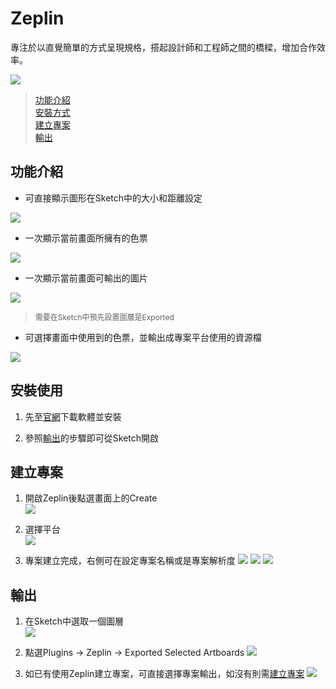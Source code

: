 # Zeplin

專注於以直覺簡單的方式呈現規格，搭起設計師和工程師之間的橋樑，增加合作效率。

![](https://zeplin.io/img/sneakpeek/ssAll@2x.png)

> [功能介紹](#功能介紹)  
> [安裝方式](#安裝方式)  
> [建立專案](#建立專案)  
> [輸出](#輸出)

## 功能介紹

* 可直接顯示圖形在Sketch中的大小和距離設定  

![](../../assets/plugin_zeplin_intro_1.png) 

* 一次顯示當前畫面所擁有的色票

![](../../assets/plugin_zeplin_intro_2.png) 

* 一次顯示當前畫面可輸出的圖片

![](../../assets/plugin_zeplin_intro_3.png) 
> <p style="font-size: 12px">需要在Sketch中預先設置圖層是Exported</p>

* 可選擇畫面中使用到的色票，並輸出成專案平台使用的資源檔

![](../../assets/plugin_zeplin_intro_4.png) 

## 安裝使用

1. 先至[官網](https://zeplin.io/)下載軟體並安裝

2. 參照[輸出](#輸出)的步驟即可從Sketch開啟

## 建立專案

1. 開啟Zeplin後點選畫面上的Create  
![](../../assets/plugin_zeplin_create_1.png) 

2. 選擇平台  
![](../../assets/plugin_zeplin_create_2.png)

3. 專案建立完成，右側可在設定專案名稱或是專案解析度
![](../../assets/plugin_zeplin_create_3.png)
![](../../assets/plugin_zeplin_create_4.png)
![](../../assets/plugin_zeplin_create_5.png)

## 輸出

1. 在Sketch中選取一個圖層  
![](../../assets/plugin_zeplin_export_1.png)

2. 點選Plugins -> Zeplin -> Exported Selected Artboards
![](../../assets/plugin_zeplin_export_2.png)

3. 如已有使用Zeplin建立專案，可直接選擇專案輸出，如沒有則需[建立專案](#建立專案)
![](../../assets/plugin_zeplin_export_3.png)
